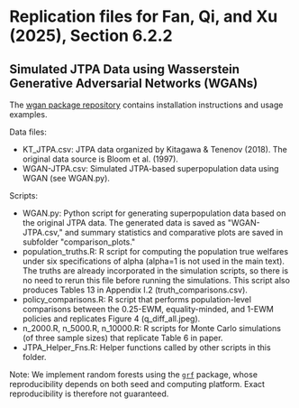 # Replication files for Fan, Qi, and Xu (2025), Section 6.2.2
## Simulated JTPA Data using Wasserstein Generative Adversarial Networks (WGANs)
The [wgan package repository](https://github.com/gsbDBI/ds-wgan) contains installation instructions and usage examples.

Data files: 
- KT_JTPA.csv: JTPA data organized by Kitagawa & Tenenov (2018). The original data source is Bloom et al. (1997).
- WGAN-JTPA.csv: Simulated JTPA-based superpopulation data using WGAN (see WGAN.py).

Scripts:
- WGAN.py: Python script for generating superpopulation data based on the original JTPA data. The generated data is saved as "WGAN-JTPA.csv," and summary statistics and comparative plots are saved in subfolder "comparison_plots."
- population_truths.R: R script for computing the population true welfares under six specifications of alpha (alpha=1 is not used in the main text). The truths are already incorporated in the simulation scripts, so there is no need to rerun this file before running the simulations. This script also produces Tables 13 in Appendix I.2 (truth_comparisons.csv).
- policy_comparisons.R: R script that performs population-level comparisons between the 0.25-EWM, equality-minded, and 1-EWM policies and replicates Figure 4 (q_diff_all.jpeg).
- n_2000.R, n_5000.R, n_10000.R: R scripts for Monte Carlo simulations (of three sample sizes) that replicate Table 6 in paper.
- JTPA_Helper_Fns.R: Helper functions called by other scripts in this folder. 

Note: We implement random forests using the [`grf`](https://grf-labs.github.io/grf/reference/index.html) package, whose reproducibility depends on both seed and computing platform. Exact reproducibility is therefore not guaranteed. 